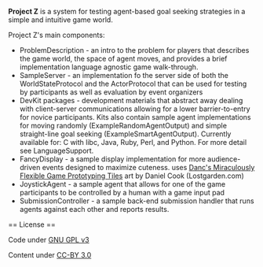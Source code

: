 **Project Z** is a system for testing agent-based goal seeking strategies in a simple and intuitive game world.

Project Z's main components:

  * ProblemDescription - an intro to the problem for players that describes the game world, the space of agent moves, and provides a brief implementation language agnostic game walk-through.
  * SampleServer - an implementation fo the server side of both the WorldStateProtocol and the ActorProtocol that can be used for testing by participants as well as evaluation by event organizers
  * DevKit packages - development materials that abstract away dealing with client-server communications allowing for a lower barrier-to-entry for novice participants.  Kits also contain sample agent implementations for moving randomly (ExampleRandomAgentOutput) and simple straight-line goal seeking (ExampleSmartAgentOutput). Currently available for: C with libc, Java, Ruby, Perl, and Python.  For more detail see LanguageSupport.
  * FancyDisplay - a sample display implementation for more audience-driven events designed to maximize cuteness.  uses [Danc's Miraculously Flexible Game Prototyping Tiles](http://lostgarden.com/2007/05/dancs-miraculously-flexible-game.html) art by Daniel Cook (Lostgarden.com)
  * JoystickAgent - a sample agent that allows for one of the game participants to be controlled by a human with a game input pad
  * SubmissionController - a sample back-end submission handler that runs agents against each other and reports results.

== License ==

Code under [GNU GPL v3](http://www.gnu.org/licenses/gpl.txt)

Content under [CC-BY 3.0](http://creativecommons.org/licenses/by/3.0/)

